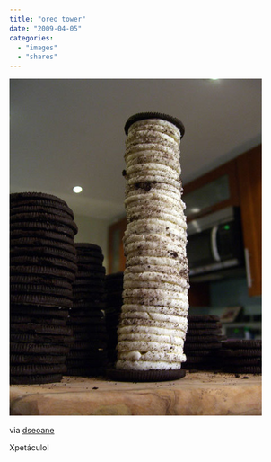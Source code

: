 ```yaml
---
title: "oreo tower"
date: "2009-04-05"
categories: 
  - "images"
  - "shares"
---
```


![](images/PvuEJTJoDk2lkcbpUhvnaFIGo1_500.jpg)

via [dseoane](http://dseoane.tumblr.com/)

Xpetáculo!
